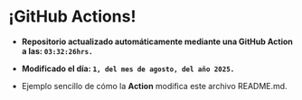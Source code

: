 # ¡GitHub Actions!
* **Repositorio actualizado automáticamente mediante una GitHub Action a las: `03:32:26hrs.`**
* **Modificado el día: `1, del mes de agosto, del año 2025.`**

* Ejemplo sencillo de cómo la **Action** modifica este archivo README.md.
